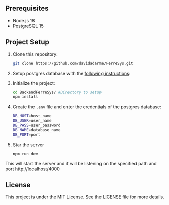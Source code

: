 ## Prerequisites

- Node.js 18
- PostgreSQL 15

## Project Setup

1. Clone this repository:

   ```bash
   git clone https://github.com/davidadarme/FerreSys.git
   ```

2. Setup postgres database with the [following instructions](db/Postgres/README.md):

3. Initialize the project:

   ```bash
   cd BackendFerreSys/ #Directory to setup
   npm install
   ```

4. Create the `.env` file and enter the credentials of the postgres database:

   ```bash
   DB_HOST=host_name 
   DB_USER=user_name
   DB_PASS=user_password
   DB_NAME=database_name
   DB_PORT=port
   ```

5. Star the server

   ```bash
   npm run dev
   ```

This will start the server and it will be listening on the specified path and port http://localhost/4000

## License

This project is under the MIT License. See the [LICENSE](LICENSE) file for more details.